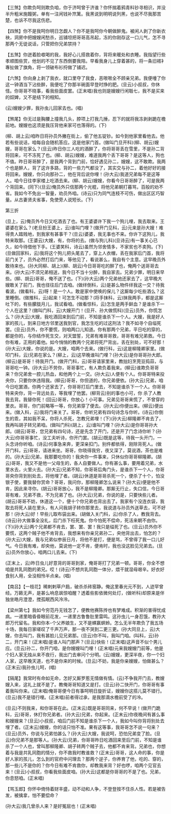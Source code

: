 <!-- { "loadSidebar": true } -->
【三煞】你欺负呵则欺负咱，你于济呵曾于济谁？你怀揣着鸦青料钞寻相识，并没半升粗米施饘粥，单有一注闲钱补笊篱。我黑说到明明说列黑，也说不尽我那苦楚，也诉不尽我这伤悲。

【四煞】你不是我呵你明日怎觑人？你不是我呵你今朝做醉鬼。被闲人剥了你新衣袂，洞房中把嫂嫂闲愁杀，巡铺坦把哥哥高吊起，冻的你刚存这一口儿气，怎不寻那两个无徒说话，只管把你兄弟禁持？

【五煞】你迸着脸噷喝的我，我好心儿搭救着你，背将来暖处和衣睡。我指望行些孝顺图些赏，他划的不见了东西倒要我陪。早看我身儿上穿着甚的，将一条旧褡衤專扯做了旗角，将一领破布衫捋做了铺迟。

【六煞】你向身上剥了我衣，就口里夺了我食，恶哏哏全不顾亲兄弟。我便噇了你这一钟酒当下沾些醉，我便吃了你那半碗面早登时挣的肥。(旦云)小叔叔，你休怪。你哥哥不晓事，看我些面皮罢。(正末唱)我也则是嫂嫂行闲聒七，我不是买来的奴婢，又不是结下的相知。

(云)嫂嫂少罪，我孙虫儿回家去也。(唱)

【煞尾】你无过是胸腰上撞我几头，脖项上打我几捶，忍下的就将我冻剥剥跪在檐前地。嫂嫂也这须是我压背他来家可也落得的。(下)

(柳、胡上云)咱昨日将孙员外撇在街上，偷了他五锭钞。如今到他家里看他去。他若有些说话，咱每自会随机答应。这是他家门首。(做叫门旦开科)(柳、胡云)嫂嫂，哥哥在家么？(旦云)昨日你三人吃的酒醉了，你将哥哥丢在雪里，不是孙二背将回来，可不冻死了也。(柳、胡云)嫂嫂，难道我两个丢下哥哥？是这等人，狗也不值。昨日哥哥醉了，是我两个背到门前，恰好遇见孙二，嫂嫂，这不敢欺。我两个也是醉人，背了这许多路，背的一些力气都没了，其实交与孙二，着他好好的接将回来。嫂嫂，你只向那孙二，他在背后说你哩！(孙大云)我道兄弟每不是这等人。咱今日往李家楼上吃酒去来。(柳、胡云)嫂嫂，你看今日哥哥醉了，可是我两个背回来。(同下)(旦云)俺员外只信那两个光棍，将他兄弟朝打暮骂，百般的劝不省。我如今不免出一智量，劝员外咱。(诗云)只为同气连枝不可伤，做出区区巧智量。从古妻贤夫省事，免使旁人说短长。(下)

第三折

(旦上，云)俺员外今日又吃酒去了也。有王婆婆许下我一个狗儿哩，我去取来。王婆婆在家么？(老旦扮王婆上，云)谁叫门哩？(做开门见科，云)元来是孙大嫂！难得贵人踏贱地，到我家有甚事干？(旦云)婆婆，我无事也不来。你许下这狗儿，我特来取那。(王婆云)大嫂，有，你将的去。(做与狗儿科)(旦诗云)有一事关心已久，如今待借他下手。(王婆笑科，诗云)虽然为邻舍情多，不家贫也不卖狗。(下)(旦做回家科，云)我将这个狗儿把头尾去了，穿上人衣帽，丢在我家后门首，我将前门关了，员外必然打后门来，等他见了，看说甚么，我自有个主意。这早晚员外敢待来也。(孙大同柳、胡上)(柳、胡云)今日哥哥吃的醉了也，俺两个送哥哥去来。(孙大云)不须兄弟相送，我今日不当十分醉，我自家去。兄弟少罪，明日来早些。(柳、胡云)哥哥，俺不送了也。(下)(孙大云)两个兄弟他还家去了，这早晚大嫂敢关了前门，我也径往后门去咱。(做绊倒科，云)是甚么物件绊我这一交？待我看波。(做看科，云)呀！是一个人。敢是家中使唤的保儿？这厮每少吃些酒么？这里睡倒。(做推科，云)起来！可怎生不动那？(将手抹科，云)抹我两手，都是这厮吐下的，有些朦胧月儿，我试看咱。(做看惊科，云)怎生是两手鲜血？是谁杀下一个人在这里？(做叫门科，云)大嫂开门！(旦开、孙大做慌科)(旦云)员外，你慌怎么？(孙大云)大嫂，我吃酒回来到后门前，不知是谁杀下一个人。大嫂，我是好人家的孩儿，到来日地方邻里送我到官，我怎生吃的过这刑法？我不如寻个自缢死罢。(旦云)员外，你不要慌，则咱两口儿知道。你有那两个兄弟，平日吃的穿的，都是你的，与你结作死生交，对天盟誓，兄弟有难哥哥救，哥哥有难兄弟救。今日你有难，正用的着他。如今悄悄的教两个兄弟将死尸背出，丢在别处，可不好那！(孙大云)大嫂，你说的是。大嫂，咱两个去来。(做行科，云)这是柳隆卿家里。(做叩门科，云)兄弟在家么？(柳上，云)这早晚谁叫门哩？(孙大云)是你哥哥孙大郎。(柳云)是哥哥！待我开门。(做开门科，云)哥哥请家里来，教拙妇烹莞豆捣蒜，与哥哥吃一钟。(孙大云)不劳你，哥哥事忙，有人欺负着我来。(柳云)谁欺负哥哥来？你兄弟舍一腔儿热血，和他两个上一交。(孙大云)人便有个人。你哥哥特来投央你，只要你休违阻我。(柳云)哥哥，你但道的，你兄弟便依。(孙大云)兄弟，咱今日吃罢酒，你两个还家去了，你哥哥打后门里去，不知是谁杀下一个人。你哥哥特来央你，背一背远处去，等我埋了他罢。(柳背云)别的事也小可，你
杀了人教我去背。我替你死！(回云)哥哥，你放心！小可事。兄弟见哥哥来慌了，不曾穿的里衣。哥哥，你门前略等一等，你兄弟穿了便去。(孙大云)你便出来。(柳云)便出来。(做入科，云)我将门来关了。哥哥，你听兄弟有四句诗念与你听。(诗云)你倒生的乖，其如我不呆，你将人杀死，怎教兄弟埋！(下)(孙大云)柳隆卿不肯去了，我再叫胡子转兄弟咱。(做叫门科)(胡上，云)谁叫门哩？(孙大云)是你哥哥孙大郎。(胡云)哥哥，您兄弟有四句诗，还是先念了开门，还是开了门念诗你听？(孙大云)你哥哥事忙，没工夫听诗，你开门罢。(胡云)既是这等，待我一头开门，一头念诗你听咱。(诗云)何事急来奔，更深亲扣门。别件都依得，刚除背死人。(做开门科，云)哥哥，请进来坐。哥哥，你晓得我穷，夜又深了，莫说酒，茶也是难的。(孙大云)兄弟，我那要吃你的！我央你一件事来，只休似你哥哥柳隆卿。(胡云)哥哥，我又不是他一父母生的，各人自要做人。你有甚么事，要用着兄弟，水里水去，火里火去。(孙大云)兄弟不知，你哥哥后角门头，是谁杀下一个人，你哥哥央你背到别处去，将他埋了者。(胡云)休道是哥哥杀死一个，便杀了十个，怕没银子使，要我替你赏命？哥哥，我问你，那柳隆卿怎么说来？(孙大云)便是他不肯，因此来寻你。(胡云)哥哥放心，我不是柳隆卿。那厮无行止，失口信，今日哥哥有难，兄弟不救，不为兄弟了也。(孙大云)兄弟，你说的是，只要快些儿者。(胡云)哥哥不妨，休道这一个，便十个你兄弟也背出去了。我家有个没连衣袋，我取去将死人装在里头，有人问我胡子转你那里去，我说道与孙员外送草去，可不好那！(孙大云)好！早些儿取布袋出来。(胡做入关门科，云)你杀了人，教我背去。(诗云)孙大做事全没礼，后门杀下枉死鬼。你今怕死不偿命，死活来朝不由你。(下)(孙大云)两个兄弟都不肯去，罢、罢、罢！我只是缢死了也。(旦云)员外你不要慌，这两个贼子他不肯背去，我想来有你亲兄弟孙二，央他背出去，怕怎的？(孙大云)大嫂，我与兄弟似参辰日月，将他不是打，便是骂，不曾得了我一口儿好气。今日我有难，却央他，莫说他一定不肯，便肯时，我也没这脸见兄弟去。(旦云)员外你放心，咱两口儿去来。(下)

(正末上，云)昨日虫儿好意背的哥哥到家，俺哥哥打了兄弟一顿。哥哥，你全不想咱是共乳同胞的弟兄。哎！(诗云)不想共乳同胞一体分，煨干就湿母艰辛。好衣好食别人用，全没相怜半点亲。(唱)

【南吕】【一枝花】稀剌剌草户扃，破杀杀砖窑静。俺这里春光元不到，人迹罕曾经。万籁无声，是甚么响息飒惊咱醒？透着些影依微何处灯，(做听科)却原来是伴独坐皓月澄澄，搅孤眠西风泠泠。

【梁州第七】我如今穷范丹无钱怎了，便教他赛陈抟也有梦难成。积渐的害得忧成病。一递里暗昏昏眼前花发，一递里古鲁鲁肚里雷鸣。这孙虫儿一身忍饿，教孙大郎万代留名。我和你本-个父养娘生，又不是蜾赢螟蛉。怎么无半年欺负了我五场十场，我每日家嗟叹了千声万声，那一夜不哭到二更三更。(孙大同旦上，云)大嫂，你去叫门，我有甚脸儿见兄弟那。(旦云)你不叫，我叫门咱。(叫科，云)孙二，开门来！(正末唱)是谁人叫门那声？(旦云)快些！(正末唱)这声音不似个男儿应。(旦云)孙二，你开门咱，是你嫂嫂叫门哩！(正末唱)元来我嫂嫂门前等，他是个妇人家无烛从来不夜行，我出门去审问个分明。(云)嫂嫂，更深半夜，你一个妇人家，这早晚天道，也不是你来的时候。(旦云)不妨，我是你亲嫂嫂，怕做甚么？(正末云)我孙虫儿呵，(唱)

【隔尾】我常时有命如无命，怎好又厮罗惹无情做有情。(云)不争我开门去，教嫂嫂入来，这礼上就不是了。教俺哥哥知道又是打。(旦云)孙二快开门，你哥哥有事着我叫你来。(正末唱)俺哥哥便今日有事呵明日旋折证，嫂嫂你这搭儿莫不错行。(旦云)我不是错行哩。(正末唱)前者得过承，是我那滴水檐前受了的冷。

(旦云)不则我来，和你哥哥在此。(正末云)既是哥哥同来，何不早说！(做开门跪科，云)哥哥，休打你兄弟者。(孙大云)兄弟，你起来。(正末云)你夜晚间有甚么事和嫂嫂来？(旦云)小叔叔，咱后门前不知是谁杀下一个人，我如今叫你背将别处去埋了者。(正末云)嫂嫂，你的话只怕不准。果有这等事，我哥哥怎不说一句来？(旦云)员外，你说与兄弟怕甚么？(孙大云)大嫂，我说呵，恐怕兄弟变了脸。(旦云)你兄弟不是那等人。(孙大云)兄弟，你哥哥昨日吃酒回来至后门前，不知是谁杀了一个人也，曾叫那柳隆卿、胡子转两个贼子去，他都不肯来背。兄弟也，你想着与我是共乳同胞的情分，你不救我时教谁救？(正末云)哥哥，这人命的事，你是好人家的孩儿，怎么到的官府中问理去？那两个逆子，你养育了他，吃的、穿的，那一些儿不是你的？你今日有难不肯救你，却教我来背？好也啰，咱两个见官去来！(旦云)小叔叔，你看我些面皮咱。(孙大云)这都是你哥哥的不是了也。兄弟，你息怒咱。(正末唱)

【骂玉郎】你怀中倚恃着财丰盛，动不动和人争，不登登按不住杀人性。若是被告发，被擒拿，怕不要偿命？

(孙大云)我几曾杀人来？是好冤屈也！(正末唱)

